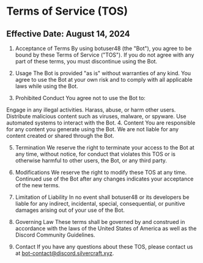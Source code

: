 # Terms of Service (TOS)
## Effective Date: August 14, 2024

1. Acceptance of Terms
   By using botuser48 (the "Bot"), you agree to be bound by these Terms of Service ("TOS"). If you do not agree with any part of these terms, you must discontinue using the Bot.

2. Usage
   The Bot is provided "as is" without warranties of any kind. You agree to use the Bot at your own risk and to comply with all applicable laws while using the Bot.

3. Prohibited Conduct
   You agree not to use the Bot to:

Engage in any illegal activities.
Harass, abuse, or harm other users.
Distribute malicious content such as viruses, malware, or spyware.
Use automated systems to interact with the Bot.
4. Content
   You are responsible for any content you generate using the Bot. We are not liable for any content created or shared through the Bot.

5. Termination
   We reserve the right to terminate your access to the Bot at any time, without notice, for conduct that violates this TOS or is otherwise harmful to other users, the Bot, or any third party.

6. Modifications
   We reserve the right to modify these TOS at any time. Continued use of the Bot after any changes indicates your acceptance of the new terms.

7. Limitation of Liability
   In no event shall botuser48 or its developers be liable for any indirect, incidental, special, consequential, or punitive damages arising out of your use of the Bot.

8. Governing Law
   These terms shall be governed by and construed in accordance with the laws of the United States of America as well as the Discord Community Guidelines.

9. Contact
   If you have any questions about these TOS, please contact us at [bot-contact@discord.silvercraft.xyz](mailto://bot-contact@silvercraft.xyz).